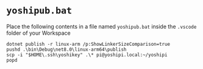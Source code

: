 # `yoshipub.bat`

Place the following contents in a file named `yoshipub.bat` inside the `.vscode` folder of your Workspace

```
dotnet publish -r linux-arm /p:ShowLinkerSizeComparison=true 
pushd .\bin\Debug\net8.0\linux-arm64\publish
scp -i "$HOME\.ssh\yoshikey" .\* pi@yoshipi.local:~/yoshipi
popd
```
